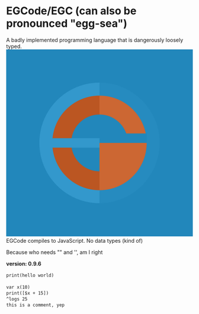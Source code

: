 # EGCode/EGC (can also be pronounced "egg-sea")
A badly implemented programming language that is dangerously loosely typed.
![Logo](logo.JPG)
EGCode compiles to JavaScript.
No data types (kind of)

Because who needs "" and '', am I right

**version: 0.9.6**

```EGCode
print(hello world)

var x(10)
print([$x + 15])
^logs 25
this is a comment, yep
```
